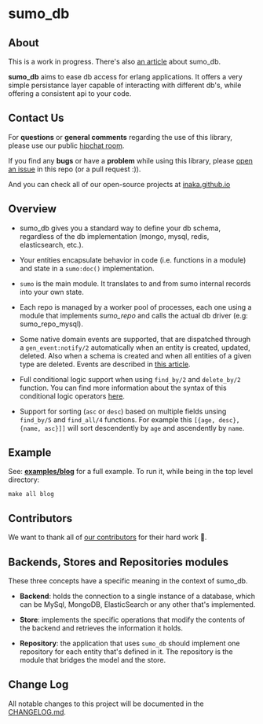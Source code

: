 # sumo_db

## About

This is a work in progress. There's also [an article][sumo-article] about
sumo_db.

**sumo_db** aims to ease db access for erlang applications. It offers a very
simple persistance layer capable of interacting with different db's, while
offering a consistent api to your code.

## Contact Us

For **questions** or **general comments** regarding the use of this library,
please use our public [hipchat room](https://www.hipchat.com/gpBpW3SsT).

If you find any **bugs** or have a **problem** while using this library, please
[open an issue][issue] in this repo (or a pull request :)).

And you can check all of our open-source projects at
[inaka.github.io](http://inaka.github.io)

## Overview

 * sumo_db gives you a standard way to define your db schema, regardless of the
 db implementation (mongo, mysql, redis, elasticsearch, etc.).

 * Your entities encapsulate behavior in code (i.e. functions in a module) and
 state in a ``sumo:doc()`` implementation.

 * `sumo` is the main module. It translates to and from sumo internal records
 into your own state.

 * Each repo is managed by a worker pool of processes, each one using a module
 that implements *sumo_repo* and calls the actual db driver
 (e.g: sumo_repo_mysql).

 * Some native domain events are supported, that are dispatched through a
 `gen_event:notify/2` automatically when an entity is created, updated, deleted.
 Also when a schema is created and when all entities of a given type are
 deleted. Events are described in [this article][domain-article].

 * Full conditional logic support when using `find_by/2` and `delete_by/2`
 function. You can find more information about the syntax of this conditional
 logic operators [here](./wiki/Conditional-Logic-Syntax).

 * Support for sorting (`asc` or `desc`) based on multiple fields unsing
 `find_by/5` and `find_all/4` functions. For example this
 `[{age, desc}, {name, asc}]]` will sort descendently by `age` and ascendently
  by `name`.

## Example

See: [**examples/blog**][example-blog] for a full example. To run it, while
being in the top level directory:

    make all blog

## Contributors

We want to thank all of [our contributors](CONTRIBUTORS.md) for their hard work
:muscle:.

## Backends, Stores and Repositories modules

These three concepts have a specific meaning in the context of sumo_db.

 - **Backend**: holds the connection to a single instance of a database, which
 can be MySql, MongoDB, ElasticSearch or any other that's implemented.

 - **Store**: implements the specific operations that modify the contents of the
 backend and retrieves the information it holds.

 - **Repository**: the application that uses `sumo_db` should implement one
 repository for each entity that's defined in it. The repository is the module
 that bridges the model and the store.

## Change Log

All notable changes to this project will be documented in the
[CHANGELOG.md](CHANGELOG.md).

 [sumo-article]: http://marcelog.github.com/articles/erlang_persistence_entities.html
 [domain-article]: http://marcelog.github.com/articles/erlang_epers_persist_entities_domain_events.html
 [issue]: https://github.com/inaka/sumo_db/issues/new
 [example-blog]: https://github.com/inaka/sumo_db/tree/master/examples/blog
